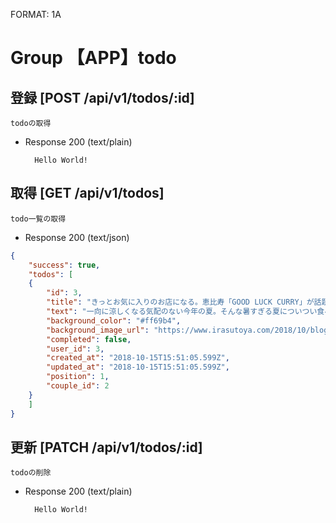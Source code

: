 FORMAT: 1A

# Group 【APP】todo

## 登録 [POST /api/v1/todos/:id]

    todoの取得

+ Response 200 (text/plain)

        Hello World!

## 取得 [GET /api/v1/todos]

    todo一覧の取得

+ Response 200 (text/json)

```json
{
    "success": true,
    "todos": [
    {
        "id": 3,
        "title": "きっとお気に入りのお店になる。恵比寿「GOOD LUCK CURRY」が話題",
        "text": "一向に涼しくなる気配のない今年の夏。そんな暑すぎる夏についつい食べたくなる、東京近郊のアイスクリーム屋さんをご紹介します。美味しい＆お洒落なひんやりスイーツを食べて猛暑を乗り切りましょう！（※掲載されている情報は2018年8月記事公開時点のものです。必ず事前にご確認ください。）",
        "background_color": "#ff69b4",
        "background_image_url": "https://www.irasutoya.com/2018/10/blog-post_638.html",
        "completed": false,
        "user_id": 3,
        "created_at": "2018-10-15T15:51:05.599Z",
        "updated_at": "2018-10-15T15:51:05.599Z",
        "position": 1,
        "couple_id": 2
    }
    ]
}
```

## 更新 [PATCH /api/v1/todos/:id]

    todoの削除

+ Response 200 (text/plain)

        Hello World!
